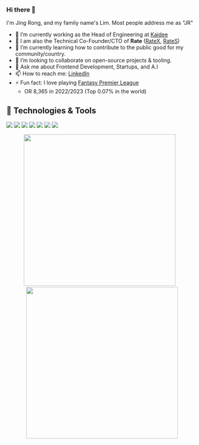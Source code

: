 ### Hi there 👋

I'm Jing Rong, and my family name's Lim. Most people address me as "JR" 

- 🔭 I’m currently working as the Head of Engineering at [Kaidee](https://github.com/teamkaidee)
- 💼 I am also the Technical Co-Founder/CTO of **Rate** ([RateX](https://github.com/team-ratex), [RateS](https://github.com/rate-engineering)) 
- 🌱 I’m currently learning how to contribute to the public good for my community/country.
- 👯 I’m looking to collaborate on open-source projects & tooling.
- 💬 Ask me about Frontend Development, Startups, and A.I
- 📫 How to reach me: [LinkedIn](https://www.linkedin.com/in/limjingrong/)
- ⚡ Fun fact: I love playing [Fantasy Premier League](https://fantasy.premierleague.com/entry/19524/history)
  - OR 8,365 in 2022/2023 (Top 0.07% in the world)


## 🔧 Technologies & Tools
![](https://img.shields.io/badge/OS-MacOS-informational?style=flat&logo=Apple&logoColor=white&color=6aa6f8)
![](https://img.shields.io/badge/Editor-VS_Code-informational?style=flat&logo=visual-studio-code&logoColor=white&color=6aa6f8)
![](https://img.shields.io/badge/Code-Typescript-informational?style=flat&logo=typescript&logoColor=white&color=6aa6f8)
![](https://img.shields.io/badge/Code-NextJS-informational?style=flat&logo=nextdotjs&logoColor=white&color=6aa6f8)
![](https://img.shields.io/badge/Code-React-informational?style=flat&logo=react&logoColor=white&color=6aa6f8)
![](https://img.shields.io/badge/Code-React_Native-informational?style=flat&logo=react&logoColor=white&color=6aa6f8)
![](https://img.shields.io/badge/Tools-TailwindCSS-informational?style=flat&logo=tailwindcss&logoColor=white&color=6aa6f8)

<p align="center">
  <img src="https://github-readme-stats.vercel.app/api?username=jjingrong&show_icons=true&hide_border=true&theme=bear" width="400">
  &nbsp&nbsp
  <img src="https://github-readme-streak-stats.herokuapp.com?user=jjingrong&hide_border=true&theme=bear" width="400">
</p>

<!--
![](https://img.shields.io/badge/Code-Python-informational?style=flat&logo=python&logoColor=white&color=6aa6f8)
![](https://img.shields.io/badge/Code-Golang-informational?style=flat&logo=go&logoColor=white&color=6aa6f8)
![Top Langs](https://github-readme-stats.vercel.app/api/top-langs/?username=jjingrong)
[![trophy](https://github-profile-trophy.vercel.app/?username=jjingrong&theme=onedark)](https://github.com/ryo-ma/github-profile-trophy)
-->
